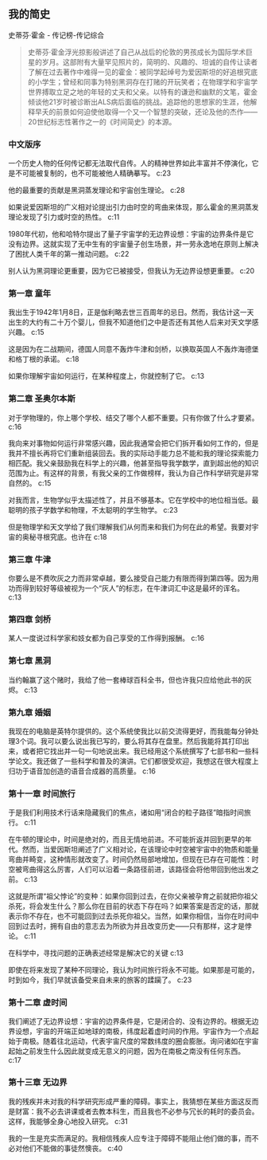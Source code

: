 ## 我的简史

史蒂芬·霍金  -  传记榜-传记综合

> 史蒂芬·霍金浮光掠影般讲述了自己从战后的伦敦的男孩成长为国际学术巨星的岁月。这部附有大量罕见照片的，简明的、风趣的、坦诚的自传让读者了解在过去著作中难得一见的霍金：被同学起绰号为爱因斯坦的好追根究底的小学生；曾经和同事为特别黑洞存在打赌的开玩笑者；在物理学和宇宙学世界搏取立足之地的年轻的丈夫和父亲。以特有的谦逊和幽默的文笔，霍金倾谈他21岁时被诊断出ALS病后面临的挑战。追踪他的思想家的生涯，他解释早夭的前景如何迫使他取得一个又一个智慧的突破，还论及他的杰作——20世纪标志性著作之一的《时间简史》的本源。

### 中文版序

一个历史人物的任何传记都无法取代自传。人的精神世界如此丰富并不停演化，它是不可能被复制的，也不可能被他人精确摹写。 c:23

他的最重要的贡献是黑洞蒸发理论和宇宙创生理论。 c:28

如果说爱因斯坦的广义相对论提出引力由时空的弯曲来体现，那么霍金的黑洞蒸发理论发现了引力或时空的热性。 c:11

1980年代初，他和哈特尔提出了量子宇宙学的无边界设想：宇宙的边界条件是它没有边界。这就实现了无中生有的宇宙量子创生场景，并一劳永逸地在原则上解决了困扰人类千年的第一推动问题。 c:22

别人认为黑洞理论更重要，因为它已被接受，但我认为无边界设想更重要。 c:20

### 第一章 童年

我出生于1942年1月8日，正是伽利略去世三百周年的忌日。然而，我估计这一天出生的大约有二十万个婴儿，但我不知道他们之中是否还有其他人后来对天文学感兴趣。 c:15

这是因为在二战期间，德国人同意不轰炸牛津和剑桥，以换取英国人不轰炸海德堡和格丁根的承诺。 c:18

如果你理解宇宙如何运行，在某种程度上，你就控制了它。 c:13

### 第二章 圣奥尔本斯

对于学物理的，你上哪个学校、结交了哪个人都不重要。只有你做了什么才要紧。
 c:16

我向来对事物如何运行非常感兴趣，因此我通常会把它们拆开看如何工作的，但是我并不擅长再将它们重新组装回去。我的实际动手能力总不能和我的理论探索能力相匹配。我父亲鼓励我在科学上的兴趣，他甚至指导我学数学，直到超出他的知识范围为止。有这样的背景，有我父亲的工作做榜样，我认为自己作科学研究是非常自然的。 c:15

对我而言，生物学似乎太描述性了，并且不够基本。它在学校中的地位相当低。最聪明的孩子学数学和物理，不太聪明的学生物学。
 c:23

但是物理学和天文学给了我们理解我们从何而来和我们为何在此的希望。我要对宇宙的奥秘寻根究底。也许在 c:18

### 第三章 牛津

你要么是不费吹灰之力而非常卓越，要么接受自己能力有限而得到第四等。因为用功而得到较好等级被视为一个“灰人”的标志，在牛津词汇中这是最坏的诨名。 c:13

### 第四章 剑桥

某人一度说过科学家和妓女都为自己享受的工作得到报酬。 c:16

### 第七章 黑洞

当约翰赢了这个赌时，我给了他一套棒球百科全书，但也许我只应给他此书的灰烬。
 c:13

### 第九章 婚姻

我现在的电脑是英特尔提供的。这个系统使我比以前交流得更好，而我能每分钟处理3个词。我可以要么说出我已写的，要么将其存在盘里。然后我能将其打印出来，或者把它找出并一句一句地说出来。我已经用这个系统撰写了七部书和一些科学论文。我还做了一些科学和普及的演讲。它们都很受欢迎，我想这在很大程度上归功于语音加创造的语音合成器的高质量。 c:16

### 第十一章 时间旅行

于是我们利用技术行话来隐藏我们的焦点，诸如用“闭合的粒子路径”暗指时间旅行。 c:11

在牛顿的理论中，时间是绝对的，而且无情地前进。不可能折返并回到更早的年代。然而，当爱因斯坦阐述了广义相对论，在该理论中时空被宇宙中的物质和能量弯曲并畸变，这种情形就改变了。时间仍然局部地增加，但现在已存在可能性：时空被弯曲得这么厉害，人们可以沿着一条路径前进，该路径会将他带回到他出发之前。 c:13

这就是所谓“祖父悖论”的变种：如果你回到过去，在你父亲被孕育之前就把你祖父杀死，将会发生什么？那么你在目前的状态下存在吗？如果答案是否定的话，那就表示你不存在，也不可能回到过去杀死你祖父。当然，如果你相信，当你在时间中回到过去时，拥有自由的意志去为所欲为并且改变历史——只有那样，这才是悖论。 c:11

在科学中，寻找问题的正确表述经常是解决它的关键 c:13

即使在将来发现了某种不同理论，我认为时间旅行将永不可能。如果那是可能的，时到如今，我们早就该备受来自未来的旅客的蹂躏了。
 c:23

### 第十二章 虚时间

我们阐述了无边界设想：宇宙的边界条件是，它是闭合的、没有边界的。根据无边界设想，宇宙的开端正如地球的南极，纬度起着虚时间的作用。宇宙作为一个点起始于南极。随着往北运动，代表宇宙尺度的常数纬度的圈会膨胀。询问诸如在宇宙起始之前发生什么因此就变成无意义的问题，因为在南极之南没有任何东西。 c:17

### 第十三章 无边界

我的残疾并未对我的科学研究形成严重的障碍。事实上，我猜想在某些方面这反而是财富：我不必去讲课或者去教本科生，而且我也不必参与冗长的耗时的委员会。这样，我能够全身心地投入研究。 c:31

我的一生是充实而满足的。我相信残疾人应专注于障碍不能阻止他们做的事，而不必对他们不能做的事徒然懊丧。 c:40
